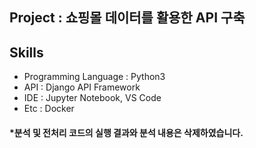 ## Project : 쇼핑몰 데이터를 활용한 API 구축

## Skills
* Programming Language : Python3
* API : Django API Framework
* IDE : Jupyter Notebook, VS Code
* Etc : Docker

#### *분석 및 전처리 코드의 실행 결과와 분석 내용은 삭제하였습니다.